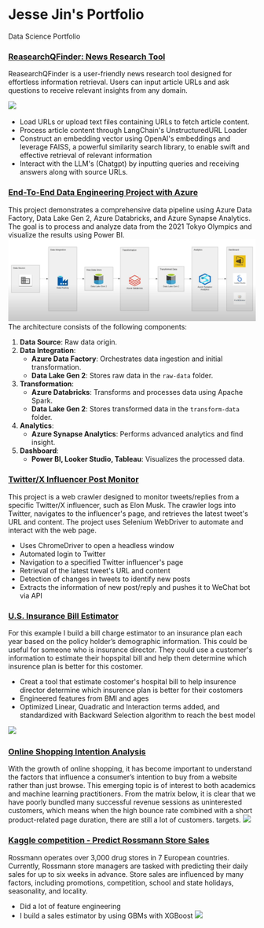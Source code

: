 # Jesse Jin's Portfolio

Data Science Portfolio

### [ReasearchQFinder: News Research Tool](https://github.com/jesse980107/research_tool_project)
ReasearchQFinder is a user-friendly news research tool designed for effortless information retrieval. Users can input article URLs and ask questions to receive relevant insights from any domain.

![](https://github.com/jesse980107/Muxi_Jin/blob/main/images/ReasearchQFinder.jpg)

- Load URLs or upload text files containing URLs to fetch article content.
- Process article content through LangChain's UnstructuredURL Loader
- Construct an embedding vector using OpenAI's embeddings and leverage FAISS, a powerful similarity search library, to enable swift and effective retrieval of relevant information
- Interact with the LLM's (Chatgpt) by inputting queries and receiving answers along with source URLs.


### [End-To-End Data Engineering Project with Azure ](https://github.com/jesse980107/Azure-Data-Pipeline-Implementation-for-Olympic-Data-Analysis)
This project demonstrates a comprehensive data pipeline using Azure Data Factory, Data Lake Gen 2, Azure Databricks, and Azure Synapse Analytics. The goal is to process and analyze data from the 2021 Tokyo Olympics and visualize the results using Power BI.
![Architecture Diagram](Architecture%20Diagram.png)
The architecture consists of the following components:
1. **Data Source**: Raw data origin.
2. **Data Integration**:
   - **Azure Data Factory**: Orchestrates data ingestion and initial transformation.
   - **Data Lake Gen 2**: Stores raw data in the `raw-data` folder.
3. **Transformation**:
   - **Azure Databricks**: Transforms and processes data using Apache Spark.
   - **Data Lake Gen 2**: Stores transformed data in the `transform-data` folder.
4. **Analytics**:
   - **Azure Synapse Analytics**: Performs advanced analytics and find insight.
5. **Dashboard**:
   - **Power BI, Looker Studio, Tableau**: Visualizes the processed data.

### [Twitter/X Influencer Post Monitor](https://github.com/jesse980107/Twitter-X-Influencer-Post-Reply-Monitor/tree/main)
This project is a web crawler designed to monitor tweets/replies from a specific Twitter/X influencer, such as Elon Musk. The crawler logs into Twitter, navigates to the influencer's page, and retrieves the latest tweet's URL and content. The project uses Selenium WebDriver to automate and interact with the web page.

- Uses ChromeDriver to open a headless window
- Automated login to Twitter
- Navigation to a specified Twitter influencer's page
- Retrieval of the latest tweet's URL and content
- Detection of changes in tweets to identify new posts
- Extracts the information of new post/reply and pushes it to WeChat bot via API

### [U.S. Insurance Bill Estimator](https://github.com/jesse980107/U.S.-Insurance-Bill-Estimator)
For this example I build a bill charge estimator to an insurance plan each year based on the policy holder’s demographic information. This could be useful for someone who is insurance director. They could use a customer's information to estimate their hopspital bill and help them determine which insurence plan is better for this costomer.
* Creat a tool that estimate costomer's hospital bill to help insurence director determine which insurence plan is better for their costomers
* Engineered features from BMI and ages
* Optimized Linear, Quadratic and Interaction terms added, and standardized with Backward Selection algorithm to reach the best model

![](https://github.com/jesse980107/Muxi_Jin/blob/main/images/Residual%20Plot%203.png)

### [Online Shopping Intention Analysis](https://github.com/jesse980107/online-shopping)
With the growth of online shopping, it has become important to understand the factors that influence a consumer’s intention to buy from a website rather than just browse. This emerging topic is of interest to both academics and machine learning practitioners.
From the matrix below, it is clear that we have poorly bundled many successful revenue sessions as uninterested customers, which means when the high bounce rate combined with a short product-related page duration, there are still a lot of customers. targets.
![](https://github.com/jesse980107/Muxi_Jin/blob/main/images/%E4%B8%8B%E8%BD%BD.png)

### [Kaggle competition - Predict Rossmann Store Sales](https://github.com/jesse980107/Predict-Rossmann-Store-Sales-by-Gradient-Boosting-XGBoost)
Rossmann operates over 3,000 drug stores in 7 European countries. Currently, Rossmann store managers are tasked with predicting their daily sales for up to six weeks in advance. Store sales are influenced by many factors, including promotions, competition, school and state holidays, seasonality, and locality.
* Did a lot of feature engineering
* I build a sales estimator by using GBMs with XGBoost
![](https://github.com/jesse980107/Muxi_Jin/blob/main/images/Final%20result.png)
